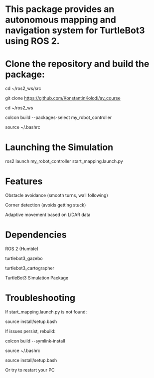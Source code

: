 # This package provides an autonomous mapping and navigation system for TurtleBot3 using ROS 2.

# Clone the repository and build the package:
cd ~/ros2_ws/src

git clone https://github.com/KonstantinKolodi/av_course

cd ~/ros2_ws

colcon build --packages-select my_robot_controller

source ~/.bashrc

# Launching the Simulation

ros2 launch my_robot_controller start_mapping.launch.py

# Features

Obstacle avoidance (smooth turns, wall following)

Corner detection (avoids getting stuck)

Adaptive movement based on LiDAR data

# Dependencies

ROS 2 (Humble)

turtlebot3_gazebo

turtlebot3_cartographer

TurtleBot3 Simulation Package

# Troubleshooting

If start_mapping.launch.py is not found:

source install/setup.bash

If issues persist, rebuild:

colcon build --symlink-install

source ~/.bashrc

source install/setup.bash

Or try to restart your PC
